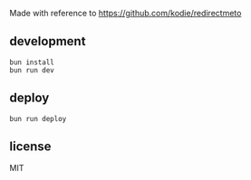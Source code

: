 Made with reference to <https://github.com/kodie/redirectmeto>

## development

```
bun install
bun run dev
```

## deploy

```
bun run deploy
```

## license

MIT
